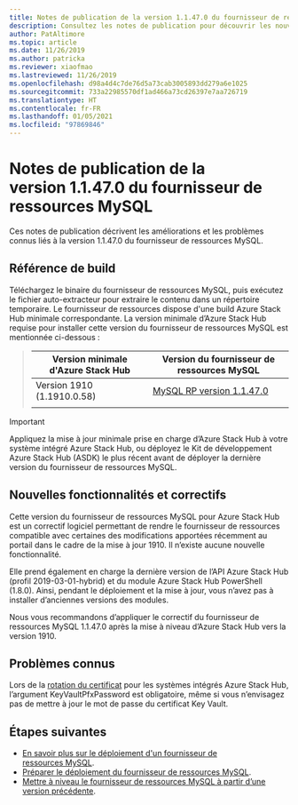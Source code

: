 ```yaml
---
title: Notes de publication de la version 1.1.47.0 du fournisseur de ressources MySQL Azure Stack Hub
description: Consultez les notes de publication pour découvrir les nouveautés incluses dans la mise à jour 1.1.47.0 du fournisseur de ressources MySQL pour Azure Stack Hub.
author: PatAltimore
ms.topic: article
ms.date: 11/26/2019
ms.author: patricka
ms.reviewer: xiaofmao
ms.lastreviewed: 11/26/2019
ms.openlocfilehash: d98a4d4c7de76d5a73cab3005893dd279a6e1025
ms.sourcegitcommit: 733a22985570df1ad466a73cd26397e7aa726719
ms.translationtype: HT
ms.contentlocale: fr-FR
ms.lasthandoff: 01/05/2021
ms.locfileid: "97869846"
---
```

# <a name="mysql-resource-provider-11470-release-notes"></a>Notes de publication de la version 1.1.47.0 du fournisseur de ressources MySQL

Ces notes de publication décrivent les améliorations et les problèmes connus liés à la version 1.1.47.0 du fournisseur de ressources MySQL.

## <a name="build-reference"></a>Référence de build
Téléchargez le binaire du fournisseur de ressources MySQL, puis exécutez le fichier auto-extracteur pour extraire le contenu dans un répertoire temporaire. Le fournisseur de ressources dispose d'une build Azure Stack Hub minimale correspondante. La version minimale d’Azure Stack Hub requise pour installer cette version du fournisseur de ressources MySQL est mentionnée ci-dessous :

> |Version minimale d'Azure Stack Hub|Version du fournisseur de ressources MySQL|
> |-----|-----|
> |Version 1910 (1.1910.0.58)|[MySQL RP version 1.1.47.0](https://aka.ms/azurestackmysqlrp11470)|  
> |     |     |

> [!IMPORTANT]
> Appliquez la mise à jour minimale prise en charge d’Azure Stack Hub à votre système intégré Azure Stack Hub, ou déployez le Kit de développement Azure Stack Hub (ASDK) le plus récent avant de déployer la dernière version du fournisseur de ressources MySQL.

## <a name="new-features-and-fixes"></a>Nouvelles fonctionnalités et correctifs

Cette version du fournisseur de ressources MySQL pour Azure Stack Hub est un correctif logiciel permettant de rendre le fournisseur de ressources compatible avec certaines des modifications apportées récemment au portail dans le cadre de la mise à jour 1910. Il n’existe aucune nouvelle fonctionnalité.

Elle prend également en charge la dernière version de l’API Azure Stack Hub (profil 2019-03-01-hybrid) et du module Azure Stack Hub PowerShell (1.8.0). Ainsi, pendant le déploiement et la mise à jour, vous n’avez pas à installer d’anciennes versions des modules.

Nous vous recommandons d’appliquer le correctif du fournisseur de ressources MySQL 1.1.47.0 après la mise à niveau d’Azure Stack Hub vers la version 1910.

## <a name="known-issues"></a>Problèmes connus

Lors de la [rotation du certificat](azure-stack-mysql-resource-provider-maintain.md#secrets-rotation) pour les systèmes intégrés Azure Stack Hub, l’argument KeyVaultPfxPassword est obligatoire, même si vous n’envisagez pas de mettre à jour le mot de passe du certificat Key Vault.

## <a name="next-steps"></a>Étapes suivantes

- [En savoir plus sur le déploiement d'un fournisseur de ressources MySQL](azure-stack-mysql-resource-provider.md).
- [Préparer le déploiement du fournisseur de ressources MySQL](azure-stack-mysql-resource-provider-deploy.md#prerequisites).
- [Mettre à niveau le fournisseur de ressources MySQL à partir d’une version précédente](azure-stack-mysql-resource-provider-update.md).
